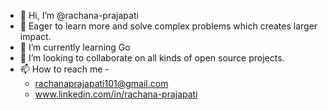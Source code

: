 - 👋 Hi, I’m @rachana-prajapati
- 👀 Eager to learn more and solve complex problems which creates larger impact.
- 🌱 I’m currently learning Go
- 💞️ I’m looking to collaborate on all kinds of open source projects.
- 📫 How to reach me - 
  - rachanaprajapati101@gmail.com
  - www.linkedin.com/in/rachana-prajapati 

<!---
rachana-prajapati/rachana-prajapati is a ✨ special ✨ repository because its `README.md` (this file) appears on your GitHub profile.
You can click the Preview link to take a look at your changes.
--->
